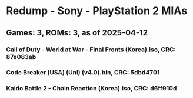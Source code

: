 # Redump - Sony - PlayStation 2 MIAs
## Games: 3, ROMs: 3, as of 2025-04-12

### Call of Duty - World at War - Final Fronts (Korea).iso, CRC: 87e083ab
### Code Breaker (USA) (Unl) (v4.0).bin, CRC: 5dbd4701
### Kaido Battle 2 - Chain Reaction (Korea).iso, CRC: d6ff910d
